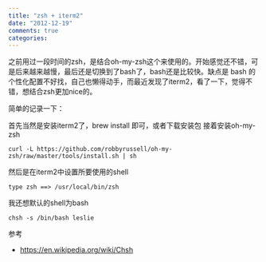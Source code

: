 ```yaml
---
title: "zsh + iterm2"
date: "2012-12-19"
comments: true
categories: 
---
```

之前用过一段时间的zsh，是结合oh-my-zsh这个来使用的。开始感觉还不错，可是后来越来越慢，最后还是切换到了bash了，bash还是比较快。缺点是 bash 的个性化配置不好找，自己也懒得动手，而最近发现了iterm2，看了一下，觉得不错，想结合zsh更加nice的。

简单的记录一下：

首先当然是安装iterm2了，brew install 即可，或者下载安装包
接着安装oh-my-zsh
		
	curl -L https://github.com/robbyrussell/oh-my-zsh/raw/master/tools/install.sh | sh
	
然后是在iterm2中设置所要使用的shell
	
	type zsh ==> /usr/local/bin/zsh
	
我还想默认的shell为bash

	
	chsh -s /bin/bash leslie
	
	
	
 参考
 
* https://en.wikipedia.org/wiki/Chsh	
